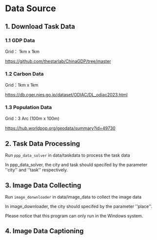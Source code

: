 # Data Source

## 1. Download Task Data

### 1.1 GDP Data

Grid： 1km x 1km

https://github.com/thestarlab/ChinaGDP/tree/master

### 1.2 Carbon Data

Grid：1km x 1km

https://db.cger.nies.go.jp/dataset/ODIAC/DL_odiac2023.html

### 1.3 Population Data

Grid：3 Arc (100m x 100m)

https://hub.worldpop.org/geodata/summary?id=49730

## 2. Task Data Processing

Run `ppp_data_solver` in data/taskdata to process the task data

In ppp_data_solver, the city and task should specifed by the parameter ''city'' and ''task'' respectively.

## 3. Image Data Collecting

Run `image_donwnloader` in data/image_data to collect the image data

In image_downloader, the city should specifed by the parameter ''place''.

Please notice that this program can only run in the Windows system.

## 4. Image Data Captioning


